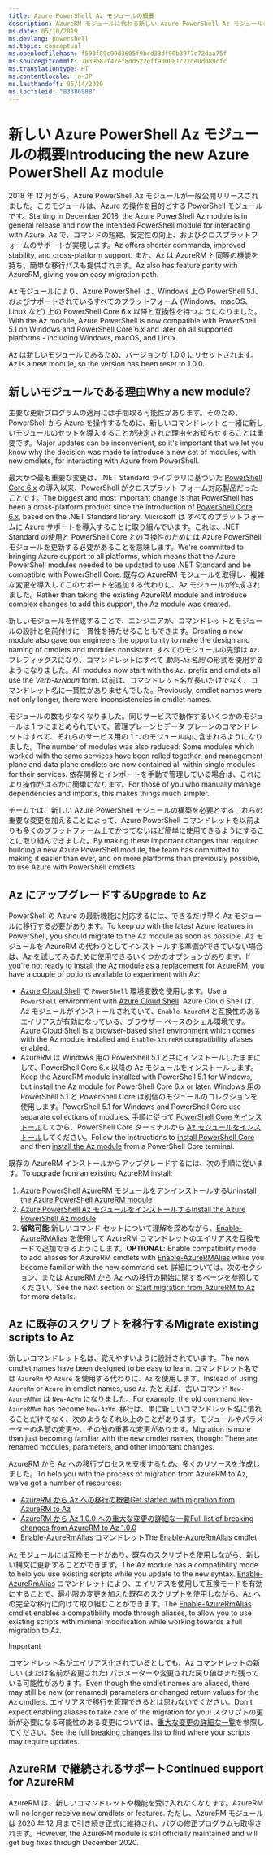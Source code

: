 ```yaml
---
title: Azure PowerShell Az モジュールの概要
description: AzureRM モジュールに代わる新しい Azure PowerShell Az モジュールの概要。
ms.date: 05/10/2019
ms.devlang: powershell
ms.topic: conceptual
ms.openlocfilehash: f593f89c99d3605f9bcd33df90b3977c72daa75f
ms.sourcegitcommit: 7839b82f47ef8dd522eff900081c22de0d089cfc
ms.translationtype: HT
ms.contentlocale: ja-JP
ms.lasthandoff: 05/14/2020
ms.locfileid: "83386988"
---
```

# <a name="introducing-the-new-azure-powershell-az-module"></a><span data-ttu-id="26271-103">新しい Azure PowerShell Az モジュールの概要</span><span class="sxs-lookup"><span data-stu-id="26271-103">Introducing the new Azure PowerShell Az module</span></span>

<span data-ttu-id="26271-104">2018 年 12 月から、Azure PowerShell Az モジュールが一般公開リリースされました。このモジュールは、Azure の操作を目的とする PowerShell モジュールです。</span><span class="sxs-lookup"><span data-stu-id="26271-104">Starting in December 2018, the Azure PowerShell Az module is in general release and now the intended PowerShell module for interacting with Azure.</span></span> <span data-ttu-id="26271-105">Az で、コマンドの短縮、安定性の向上、およびクロスプラットフォームのサポートが実現します。</span><span class="sxs-lookup"><span data-stu-id="26271-105">Az offers shorter commands, improved stability, and cross-platform support.</span></span> <span data-ttu-id="26271-106">また、Az は AzureRM と同等の機能を持ち、簡単な移行パスも提供されます。</span><span class="sxs-lookup"><span data-stu-id="26271-106">Az also has feature parity with AzureRM, giving you an easy migration path.</span></span>

<span data-ttu-id="26271-107">Az モジュールにより、Azure PowerShell は、Windows 上の PowerShell 5.1、およびサポートされているすべてのプラットフォーム (Windows、macOS、Linux など) 上の PowerShell Core 6.x 以降と互換性を持つようになりました。</span><span class="sxs-lookup"><span data-stu-id="26271-107">With the Az module, Azure PowerShell is now compatible with PowerShell 5.1 on Windows and PowerShell Core 6.x and later on all supported platforms - including Windows, macOS, and Linux.</span></span>

<span data-ttu-id="26271-108">Az は新しいモジュールであるため、バージョンが 1.0.0 にリセットされます。</span><span class="sxs-lookup"><span data-stu-id="26271-108">Az is a new module, so the version has been reset to 1.0.0.</span></span>

## <a name="why-a-new-module"></a><span data-ttu-id="26271-109">新しいモジュールである理由</span><span class="sxs-lookup"><span data-stu-id="26271-109">Why a new module?</span></span>

<span data-ttu-id="26271-110">主要な更新プログラムの適用には手間取る可能性があります。そのため、PowerShell から Azure を操作するために、新しいコマンドレットと一緒に新しいモジュールのセットを導入することが決定された理由をお知らせすることは重要です。</span><span class="sxs-lookup"><span data-stu-id="26271-110">Major updates can be inconvenient, so it's important that we let you know why the decision was made to introduce a new set of modules, with new cmdlets, for interacting with Azure from PowerShell.</span></span>

<span data-ttu-id="26271-111">最大かつ最も重要な変更は、.NET Standard ライブラリに基づいた [PowerShell Core 6.x](/powershell/scripting/overview) の導入以来、PowerShell がクロスプラット フォーム対応製品だったことです。</span><span class="sxs-lookup"><span data-stu-id="26271-111">The biggest and most important change is that PowerShell has been a cross-platform product since the introduction of [PowerShell Core 6.x](/powershell/scripting/overview), based on the .NET Standard library.</span></span>
<span data-ttu-id="26271-112">Microsoft は すべてのプラットフォームに Azure サポートを導入することに取り組んでいます。これは、.NET Standard の使用と PowerShell Core との互換性のためには Azure PowerShell モジュールを更新する必要があることを意味します。</span><span class="sxs-lookup"><span data-stu-id="26271-112">We're committed to bringing Azure support to all platforms, which means that the Azure PowerShell modules needed to be updated to use .NET Standard and be compatible with PowerShell Core.</span></span> <span data-ttu-id="26271-113">既存の AzureRM モジュールを取得し、複雑な変更を導入してこのサポートを追加する代わりに、Az モジュールが作成されました。</span><span class="sxs-lookup"><span data-stu-id="26271-113">Rather than taking the existing AzureRM module and introduce complex changes to add this support, the Az module was created.</span></span>

<span data-ttu-id="26271-114">新しいモジュールを作成することで、エンジニアが、コマンドレットとモジュールの設計と名前付けに一貫性を持たせることもできます。</span><span class="sxs-lookup"><span data-stu-id="26271-114">Creating a new module also gave our engineers the opportunity to make the design and naming of cmdlets and modules consistent.</span></span> <span data-ttu-id="26271-115">すべてのモジュールの先頭は `Az.` プレフィックスになり、コマンドレットはすべて _動詞_-`Az`_名詞_ の形式を使用するようになりました。</span><span class="sxs-lookup"><span data-stu-id="26271-115">All modules now start with the `Az.` prefix and cmdlets all use the _Verb_-`Az`_Noun_ form.</span></span> <span data-ttu-id="26271-116">以前は、コマンドレット名が長いだけでなく、コマンドレット名に一貫性がありませんでした。</span><span class="sxs-lookup"><span data-stu-id="26271-116">Previously, cmdlet names were not only longer, there were inconsistencies in cmdlet names.</span></span>

<span data-ttu-id="26271-117">モジュールの数も少なくなりました。同じサービスで動作するいくつかのモジュールは 1 つにまとめられていて、管理プレーンとデータ プレーンのコマンドレットはすべて、それらのサービス用の 1 つのモジュール内に含まれるようになりました。</span><span class="sxs-lookup"><span data-stu-id="26271-117">The number of modules was also reduced: Some modules which worked with the same services have been rolled together, and management plane and data plane cmdlets are now contained all within single modules for their services.</span></span> <span data-ttu-id="26271-118">依存関係とインポートを手動で管理している場合は、これにより操作がはるかに簡単になります。</span><span class="sxs-lookup"><span data-stu-id="26271-118">For those of you who manually manage dependencies and imports, this makes things much simpler.</span></span>

<span data-ttu-id="26271-119">チームでは、新しい Azure PowerShell モジュールの構築を必要とするこれらの重要な変更を加えることによって、Azure PowerShell コマンドレットを以前よりも多くのプラットフォーム上でかつてないほど簡単に使用できるようにすることに取り組んできました。</span><span class="sxs-lookup"><span data-stu-id="26271-119">By making these important changes that required building a new Azure PowerShell module, the team has committed to making it easier than ever, and on more platforms than previously possible, to use Azure with PowerShell cmdlets.</span></span>

## <a name="upgrade-to-az"></a><span data-ttu-id="26271-120">Az にアップグレードする</span><span class="sxs-lookup"><span data-stu-id="26271-120">Upgrade to Az</span></span>

<span data-ttu-id="26271-121">PowerShell の Azure の最新機能に対応するには、できるだけ早く Az モジュールに移行する必要があります。</span><span class="sxs-lookup"><span data-stu-id="26271-121">To keep up with the latest Azure features in PowerShell, you should migrate to the Az module as soon as possible.</span></span> <span data-ttu-id="26271-122">Az モジュールを AzureRM の代わりとしてインストールする準備ができていない場合は、Az を試してみるために使用できるいくつかのオプションがあります。</span><span class="sxs-lookup"><span data-stu-id="26271-122">If you're not ready to install the Az module as a replacement for AzureRM, you have a couple of options available to experiment with Az:</span></span>

* <span data-ttu-id="26271-123">[Azure Cloud Shell](https://docs.microsoft.com/azure/cloud-shell/overview) で `PowerShell` 環境変数を使用します。</span><span class="sxs-lookup"><span data-stu-id="26271-123">Use a `PowerShell` environment with [Azure Cloud Shell](https://docs.microsoft.com/azure/cloud-shell/overview).</span></span>
  <span data-ttu-id="26271-124">Azure Cloud Shell は、Az モジュールがインストールされていて、`Enable-AzureRM` と互換性のあるエイリアスが有効になっている、ブラウザー ベースのシェル環境です。</span><span class="sxs-lookup"><span data-stu-id="26271-124">Azure Cloud Shell is a browser-based shell environment which comes with the Az module installed and `Enable-AzureRM` compatibility aliases enabled.</span></span>
* <span data-ttu-id="26271-125">AzureRM は Windows 用の PowerShell 5.1 と共にインストールしたままにして、PowerShell Core 6.x 以降の Az モジュールをインストールします。</span><span class="sxs-lookup"><span data-stu-id="26271-125">Keep the AzureRM module installed with PowerShell 5.1 for Windows, but install the Az module for PowerShell Core 6.x or later.</span></span> <span data-ttu-id="26271-126">Windows 用の PowerShell 5.1 と PowerShell Core は別個のモジュールのコレクションを使用します。</span><span class="sxs-lookup"><span data-stu-id="26271-126">PowerShell 5.1 for Windows and PowerShell Core use separate collections of modules.</span></span> <span data-ttu-id="26271-127">手順に従って [PowerShell Core をインストール](/powershell/scripting/install/installing-powershell-core-on-windows)してから、PowerShell Core ターミナルから [Az モジュールをインストール](install-az-ps.md)してください。</span><span class="sxs-lookup"><span data-stu-id="26271-127">Follow the instructions to [install PowerShell Core](/powershell/scripting/install/installing-powershell-core-on-windows) and then [install the Az module](install-az-ps.md) from a PowerShell Core terminal.</span></span>

<span data-ttu-id="26271-128">既存の AzureRM インストールからアップグレードするには、次の手順に従います。</span><span class="sxs-lookup"><span data-stu-id="26271-128">To upgrade from an existing AzureRM install:</span></span>

1. [<span data-ttu-id="26271-129">Azure PowerShell AzureRM モジュールをアンインストールする</span><span class="sxs-lookup"><span data-stu-id="26271-129">Uninstall the Azure PowerShell AzureRM module</span></span>](/powershell/azure/uninstall-az-ps#uninstall-the-azurerm-module)
2. [<span data-ttu-id="26271-130">Azure PowerShell Az モジュールをインストールする</span><span class="sxs-lookup"><span data-stu-id="26271-130">Install the Azure PowerShell Az module</span></span>](install-az-ps.md)
3. <span data-ttu-id="26271-131">__省略可能__:新しいコマンド セットについて理解を深めながら、[Enable-AzureRMAlias](/powershell/module/az.accounts/enable-azurermalias) を使用して AzureRM コマンドレットのエイリアスを互換モードで追加できるようにします。</span><span class="sxs-lookup"><span data-stu-id="26271-131">__OPTIONAL__: Enable compatibility mode to add aliases for AzureRM cmdlets with [Enable-AzureRMAlias](/powershell/module/az.accounts/enable-azurermalias) while you become familiar with the new command set.</span></span> <span data-ttu-id="26271-132">詳細については、次のセクション、または [AzureRM から Az への移行の開始](migrate-from-azurerm-to-az.md)に関するページを参照してください。</span><span class="sxs-lookup"><span data-stu-id="26271-132">See the next section or [Start migration from AzureRM to Az](migrate-from-azurerm-to-az.md) for more details.</span></span>

## <a name="migrate-existing-scripts-to-az"></a><span data-ttu-id="26271-133">Az に既存のスクリプトを移行する</span><span class="sxs-lookup"><span data-stu-id="26271-133">Migrate existing scripts to Az</span></span>

<span data-ttu-id="26271-134">新しいコマンドレット名は、覚えやすいように設計されています。</span><span class="sxs-lookup"><span data-stu-id="26271-134">The new cmdlet names have been designed to be easy to learn.</span></span> <span data-ttu-id="26271-135">コマンドレット名では `AzureRm` や `Azure` を使用する代わりに、`Az` を使用します。</span><span class="sxs-lookup"><span data-stu-id="26271-135">Instead of using `AzureRm` or `Azure` in cmdlet names, use `Az`.</span></span> <span data-ttu-id="26271-136">たとえば、古いコマンド `New-AzureRMVm` は `New-AzVm` になりました。</span><span class="sxs-lookup"><span data-stu-id="26271-136">For example, the old command `New-AzureRMVm` has become `New-AzVm`.</span></span>
<span data-ttu-id="26271-137">移行は、単に新しいコマンドレット名に慣れることだけでなく、次のようなそれ以上のことがあります。モジュールやパラメーターの名前の変更や、その他の重要な変更があります。</span><span class="sxs-lookup"><span data-stu-id="26271-137">Migration is more than just becoming familiar with the new cmdlet names, though: There are renamed modules, parameters, and other important changes.</span></span>

<span data-ttu-id="26271-138">AzureRM から Az への移行プロセスを支援するため、多くのリソースを作成しました。</span><span class="sxs-lookup"><span data-stu-id="26271-138">To help you with the process of migration from AzureRM to Az, we've got a number of resources:</span></span>

* [<span data-ttu-id="26271-139">AzureRM から Az への移行の概要</span><span class="sxs-lookup"><span data-stu-id="26271-139">Get started with migration from AzureRM to Az</span></span>](migrate-from-azurerm-to-az.md)
* [<span data-ttu-id="26271-140">AzureRM から Az 1.0.0 への重大な変更の詳細な一覧</span><span class="sxs-lookup"><span data-stu-id="26271-140">Full list of breaking changes from AzureRM to Az 1.0.0</span></span>](migrate-az-1.0.0.md)
* <span data-ttu-id="26271-141">[Enable-AzureRmAlias](/powershell/module/az.accounts/enable-azurermalias) コマンドレット</span><span class="sxs-lookup"><span data-stu-id="26271-141">The [Enable-AzureRmAlias](/powershell/module/az.accounts/enable-azurermalias) cmdlet</span></span>

<span data-ttu-id="26271-142">Az モジュールには互換モードがあり、既存のスクリプトを使用しながら、新しい構文に更新することができます。</span><span class="sxs-lookup"><span data-stu-id="26271-142">The Az module has a compatibility mode to help you use existing scripts while you update to the new syntax.</span></span> <span data-ttu-id="26271-143">[Enable-AzureRmAlias](/powershell/module/az.accounts/enable-azurermalias) コマンドレットにより、エイリアスを使用して互換モードを有効にすることで、最小限の変更を加えた既存のスクリプトを使用しながら、Az への完全な移行に向けて取り組むことができます。</span><span class="sxs-lookup"><span data-stu-id="26271-143">The [Enable-AzureRmAlias](/powershell/module/az.accounts/enable-azurermalias) cmdlet enables a compatibility mode through aliases, to allow you to use existing scripts with minimal modification while working towards a full migration to Az.</span></span>

> [!IMPORTANT]
> <span data-ttu-id="26271-144">コマンドレット名がエイリアス化されているとしても、Az コマンドレットの新しい (または名前が変更された) パラメーターや変更された戻り値はまだ残っている可能性があります。</span><span class="sxs-lookup"><span data-stu-id="26271-144">Even though the cmdlet names are aliased, there may still be new (or renamed) parameters or changed return values for the Az cmdlets.</span></span> <span data-ttu-id="26271-145">エイリアスで移行を管理できるとは思わないでください。</span><span class="sxs-lookup"><span data-stu-id="26271-145">Don't expect enabling aliases to take care of the migration for you!</span></span> <span data-ttu-id="26271-146">スクリプトの更新が必要になる可能性のある変更については、[重大な変更の詳細な一覧](migrate-az-1.0.0.md)を参照してください。</span><span class="sxs-lookup"><span data-stu-id="26271-146">See the [full breaking changes list](migrate-az-1.0.0.md) to find where your scripts may require updates.</span></span>

## <a name="continued-support-for-azurerm"></a><span data-ttu-id="26271-147">AzureRM で継続されるサポート</span><span class="sxs-lookup"><span data-stu-id="26271-147">Continued support for AzureRM</span></span>

<span data-ttu-id="26271-148">AzureRM は、新しいコマンドレットや機能を受け入れなくなります。</span><span class="sxs-lookup"><span data-stu-id="26271-148">AzureRM will no longer receive new cmdlets or features.</span></span> <span data-ttu-id="26271-149">ただし、AzureRM モジュールは 2020 年 12 月まで引き続き正式に維持され、バグの修正プログラムも取得されます。</span><span class="sxs-lookup"><span data-stu-id="26271-149">However, the AzureRM module is still officially maintained and will get bug fixes through December 2020.</span></span>
